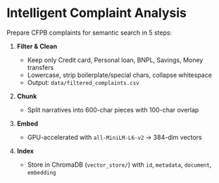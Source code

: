 # Intelligent Complaint Analysis

Prepare CFPB complaints for semantic search in 5 steps:

1. **Filter & Clean**  
   - Keep only Credit card, Personal loan, BNPL, Savings, Money transfers  
   - Lowercase, strip boilerplate/special chars, collapse whitespace  
   - Output: `data/filtered_complaints.csv`

2. **Chunk**  
   - Split narratives into 600-char pieces with 100-char overlap

3. **Embed**  
   - GPU-accelerated with `all-MiniLM-L6-v2` → 384-dim vectors

4. **Index**  
   - Store in ChromaDB (`vector_store/`) with `id`, `metadata`, `document`, `embedding`


